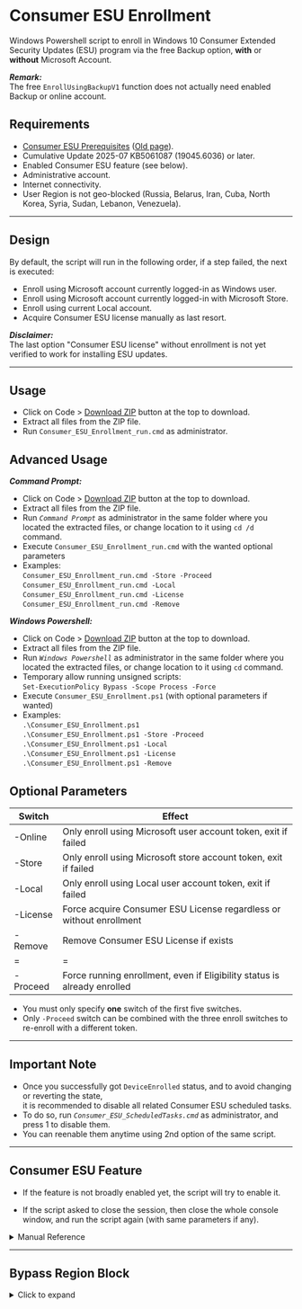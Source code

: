 Consumer ESU Enrollment
=======================

Windows Powershell script to enroll in Windows 10 Consumer Extended Security Updates (ESU) program via the free Backup option, **with** or **without** Microsoft Account.

***Remark:***  
The free `EnrollUsingBackupV1` function does not actually need enabled Backup or online account.

Requirements
------------

- [Consumer ESU Prerequisites](https://www.microsoft.com/windows/extended-security-updates) ([Old page](https://web.archive.org/web/20250727070928/https://support.microsoft.com/en-us/windows/windows-10-consumer-extended-security-updates-esu-program-33e17de9-36b3-43bb-874d-6c53d2e4bf42)).
- Cumulative Update 2025-07 KB5061087 (19045.6036) or later.
- Enabled Consumer ESU feature (see below).
- Administrative account.
- Internet connectivity.
- User Region is not geo-blocked (Russia, Belarus, Iran, Cuba, North Korea, Syria, Sudan, Lebanon, Venezuela).

______________________________

Design
------

By default, the script will run in the following order, if a step failed, the next is executed:

- Enroll using Microsoft account currently logged-in as Windows user.
- Enroll using Microsoft account currently logged-in with Microsoft Store.
- Enroll using current Local account.
- Acquire Consumer ESU license manually as last resort.

***Disclaimer:***  
The last option "Consumer ESU license" without enrollment is not yet verified to work for installing ESU updates.

______________________________

Usage
-----

- Click on Code > [Download ZIP](https://github.com/abbodi1406/ConsumerESU/archive/refs/heads/master.zip) button at the top to download.
- Extract all files from the ZIP file.
- Run `Consumer_ESU_Enrollment_run.cmd` as administrator.

Advanced Usage
--------------

***Command Prompt:***  
- Click on Code > [Download ZIP](https://github.com/abbodi1406/ConsumerESU/archive/refs/heads/master.zip) button at the top to download.
- Extract all files from the ZIP file.
- Run *`Command Prompt`* as administrator in the same folder where you located the extracted files, or change location to it using `cd /d` command.
- Execute `Consumer_ESU_Enrollment_run.cmd` with the wanted optional parameters
- Examples:  
`Consumer_ESU_Enrollment_run.cmd -Store -Proceed`  
`Consumer_ESU_Enrollment_run.cmd -Local`  
`Consumer_ESU_Enrollment_run.cmd -License`  
`Consumer_ESU_Enrollment_run.cmd -Remove`

***Windows Powershell:***  
- Click on Code > [Download ZIP](https://github.com/abbodi1406/ConsumerESU/archive/refs/heads/master.zip) button at the top to download.
- Extract all files from the ZIP file.
- Run *`Windows Powershell`* as administrator in the same folder where you located the extracted files, or change location to it using `cd` command.
- Temporary allow running unsigned scripts:  
`Set-ExecutionPolicy Bypass -Scope Process -Force`
- Execute `Consumer_ESU_Enrollment.ps1` (with optional parameters if wanted)
- Examples:  
`.\Consumer_ESU_Enrollment.ps1`  
`.\Consumer_ESU_Enrollment.ps1 -Store -Proceed`  
`.\Consumer_ESU_Enrollment.ps1 -Local`  
`.\Consumer_ESU_Enrollment.ps1 -License`  
`.\Consumer_ESU_Enrollment.ps1 -Remove`

Optional Parameters
-------------------

|Switch    |Effect|
|----------|------|
| -Online  | Only enroll using Microsoft user account token, exit if failed |
| -Store   | Only enroll using Microsoft store account token, exit if failed |
| -Local   | Only enroll using Local user account token, exit if failed |
| -License | Force acquire Consumer ESU License regardless or without enrollment |
| -Remove  | Remove Consumer ESU License if exists |
| =        | =
| -Proceed | Force running enrollment, even if Eligibility status is already enrolled |

- You must only specify **one** switch of the first five switches.
- Only `-Proceed` switch can be combined with the three enroll switches to re-enroll with a different token.

______________________________

Important Note
--------------

- Once you successfully got `DeviceEnrolled` status, and to avoid changing or reverting the state,  
it is recommended to disable all related Consumer ESU scheduled tasks.
- To do so, run *`Consumer_ESU_ScheduledTasks.cmd`* as administrator, and press 1 to disable them.
- You can reenable them anytime using 2nd option of the same script.

______________________________

Consumer ESU Feature
--------------------

- If the feature is not broadly enabled yet, the script will try to enable it.

- If the script asked to close the session, then close the whole console window, and run the script again (with same parameters if any).

<details><summary>Manual Reference</summary>


How to enable it manually yourself, this require a reboot to take effect:

- Run *`Command Prompt`* as administrator.
- Execute the following command:  
```
reg.exe add "HKLM\SYSTEM\CurrentControlSet\Policies\Microsoft\FeatureManagement\Overrides" /v 4011992206 /t REG_DWORD /d 2 /f
```
- Run *`Windows Powershell`* as administrator.
- Copy and paste the following commands together as-is, wait for "Task Completed" message:  
```
$TN = "ReconcileFeatures"; $TP = "\Microsoft\Windows\Flighting\FeatureConfig\"; $null = Enable-ScheduledTask $TN $TP
Start-ScheduledTask $TN $TP; while ((Get-ScheduledTask $TN $TP).State.value__ -eq 4) {start-sleep -sec 1}; "Task Completed"
#
$TN = "UsageDataFlushing"; $TP = "\Microsoft\Windows\Flighting\FeatureConfig\"; $null = Enable-ScheduledTask $TN $TP
Start-ScheduledTask $TN $TP; while ((Get-ScheduledTask $TN $TP).State.value__ -eq 4) {start-sleep -sec 1}; "Task Completed"
#
```
- **Restart the system**.
- .
- Run *`Command Prompt`* as administrator.
- Execute the following commands:  
```
cmd /c ClipESUConsumer.exe -evaluateEligibility
reg.exe query "HKCU\SOFTWARE\Microsoft\Windows NT\CurrentVersion\Windows\ConsumerESU"
```
- Verify that the last command shows **ESUEligibility** value as non-zero.  
if so, proceed to run the powershell script as explained above.
- If the value is zero `0x0` or does not exist, then the operation is failed, and you have to wait for official broad availability.
</details>

______________________________

Bypass Region Block
-------------------

<details><summary>Click to expand</summary>


- Temporary change your region to non-blocked country:

Table of Geographical Locations:  
https://learn.microsoft.com/en-us/windows/win32/intl/table-of-geographical-locations

manually:  
`Settings > Time & Language > Region > Country or region`

or run *`Windows Powershell`* and execute:  
`Set-WinHomeLocation -GeoId 244`

- Run the script to enroll as explained above.

- Verify that "ESU Eligibility state" is `DeviceEnrolled / SUCCESS`.

- Run *`Consumer_ESU_ScheduledTasks.cmd`* as administrator, and press 1 to execute this option:

`[1] Disable Consumer ESU scheduled tasks`

- Restore your original region location, manually or using powershell as before.
</details>
